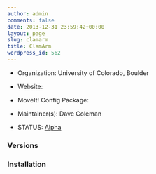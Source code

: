 ```yaml
---
author: admin
comments: false
date: 2013-12-31 23:59:42+00:00
layout: page
slug: clamarm
title: ClamArm
wordpress_id: 562
---
```



	
  * Organization: University of Colorado, Boulder

	
  * Website:

	
  * MoveIt! Config Package: 

	
  * Maintainer(s): Dave Coleman

	
  * STATUS: [Alpha](/about/moveit-status#status-code-robots)




### Versions








### Installation






